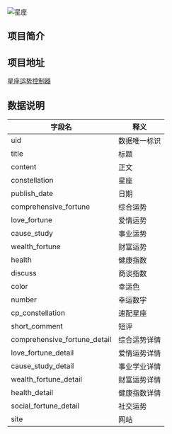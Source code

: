 ![星座](https://datamuse.guokr.com/fhc/title.png)

## 项目简介


## 项目地址
[星座运势控制器](https://datamuse.guokr.com/desktop?page=fhc)
## 数据说明

| 字段名        | 释义                       |
| ---- | ---- |
| uid | 数据唯一标识 |
| title | 标题 |
| content | 正文 |
| constellation | 星座 |
| publish_date | 日期 |
| comprehensive_fortune | 综合运势 |
| love_fortune | 爱情运势 |
| cause_study | 事业运势 |
| wealth_fortune | 财富运势 |
| health | 健康指数 |
| discuss | 商谈指数 |
| color | 幸运色 |
| number | 幸运数字 |
| cp_constellation | 速配星座 |
| short_comment | 短评 |
| comprehensive_fortune_detail | 综合运势详情 |
| love_fortune_detail | 爱情运势详情 |
| cause_study_detail | 事业学业详情 |
| wealth_fortune_detail | 财富运势详情 |
| health_detail | 健康指数详情 |
| social_fortune_detail | 社交运势 |
| site | 网站 |
